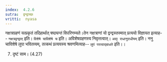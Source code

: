 ```yaml
---
index:  4.2.6
sutra:  द्वन्द्वाच्छः
vritti:  nyasa
---
```


नक्षत्रग्रहणं यत्प्रकृतं तदिहार्थात् षष्ठ्यन्तं विपरिणम्यते।तेन नक्षत्राणां यो द्वन्द्वस्तस्मात् प्रत्ययो विज्ञायत इत्याह-- `नक्षत्रद्वन्द्वात्` इति। `विशेषे चाविशेषे च` इति। अविशेषग्रहणस्य निवृत्तत्वात्। `अद्य राधानुराधीयम्` इति। ननु चाविशेषे लुपा भवितव्यम्, तत्कथं प्रत्ययस्य श्रवणमित्याह-- `लुपं परत्वाद्बाधते` इति।।

7. दृष्टं साम। (4.27)

